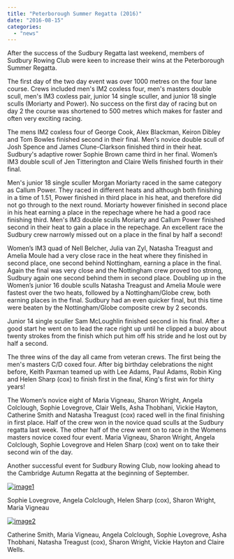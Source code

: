 ```yaml
---
title: "Peterborough Summer Regatta (2016)"
date: "2016-08-15"
categories: 
  - "news"
---
```


After the success of the Sudbury Regatta last weekend, members of Sudbury Rowing Club were keen to increase their wins at the Peterborough Summer Regatta.

The first day of the two day event was over 1000 metres on the four lane course. Crews included men's IM2 coxless four, men's masters double scull, men's IM3 coxless pair, junior 14 single sculler, and junior 18 single sculls (Moriarty and Power). No success on the first day of racing but on day 2 the course was shortened to 500 metres which makes for faster and often very exciting racing.

The mens IM2 coxless four of George Cook, Alex Blackman, Keiron Dibley and Tom Bowles finished second in their final. Men's novice double scull of Josh Spence and James Clune-Clarkson finished third in their heat. Sudbury's adaptive rower Sophie Brown came third in her final. Women’s IM3 double scull of Jen Titterington and Claire Wells finished fourth in their final.

Men's junior 18 single sculler Morgan Moriarty raced in the same category as Callum Power. They raced in different heats and although both finishing in a time of 1.51, Power finished in third place in his heat, and therefore did not go through to the next round. Moriarty however finished in second place in his heat earning a place in the repechage where he had a good race finishing third. Men's IM3 double sculls Moriarty and Callum Power finished second in their heat to gain a place in the repechage. An excellent race the Sudbury crew narrowly missed out on a place in the final by half a second!

Women’s IM3 quad of Nell Belcher, Julia van Zyl, Natasha Treagust and Amelia Moule had a very close race in the heat where they finished in second place, one second behind Nottingham, earning a place in the final. Again the final was very close and the Nottingham crew proved too strong, Sudbury again one second behind them in second place. Doubling up in the Women’s junior 16 double sculls Natasha Treagust and Amelia Moule were fastest over the two heats, followed by a Nottingham/Globe crew, both earning places in the final. Sudbury had an even quicker final, but this time were beaten by the Nottingham/Globe composite crew by 2 seconds.

Junior 14 single sculler Sam McLoughlin finished second in his final. After a good start he went on to lead the race right up until he clipped a buoy about twenty strokes from the finish which put him off his stride and he lost out by half a second.

The three wins of the day all came from veteran crews. The first being the men's masters C/D coxed four. After big birthday celebrations the night before, Keith Paxman teamed up with Lee Adams, Paul Adams, Robin King and Helen Sharp (cox) to finish first in the final, King's first win for thirty years!

The Women’s novice eight of Maria Vigneau, Sharon Wright, Angela Colclough, Sophie Lovegrove, Clair Wells, Asha Thobhani, Vickie Hayton, Catherine Smith and Natasha Treagust (cox) raced well in the final finishing in first place. Half of the crew won in the novice quad sculls at the Sudbury regatta last week. The other half of the crew went on to race in the Womens masters novice coxed four event. Maria Vigneau, Sharon Wright, Angela Colclough, Sophie Lovegrove and Helen Sharp (cox) went on to take their second win of the day.

Another successful event for Sudbury Rowing Club, now looking ahead to the Cambridge Autumn Regatta at the beginning of September.

[![image1](/assets/news/images/image1.jpg)](http://sudburyrowingclub.org.uk/wp-content/uploads/2016/08/image1.jpg)

Sophie Lovegrove, Angela Colclough, Helen Sharp (cox), Sharon Wright, Maria Vigneau

[![image2](/assets/news/images/image2.jpg)](http://sudburyrowingclub.org.uk/wp-content/uploads/2016/08/image2.jpg)

Catherine Smith, Maria Vigneau, Angela Colclough, Sophie Lovegrove, Asha Thobhani, Natasha Treagust (cox), Sharon Wright, Vickie Hayton and Claire Wells.
